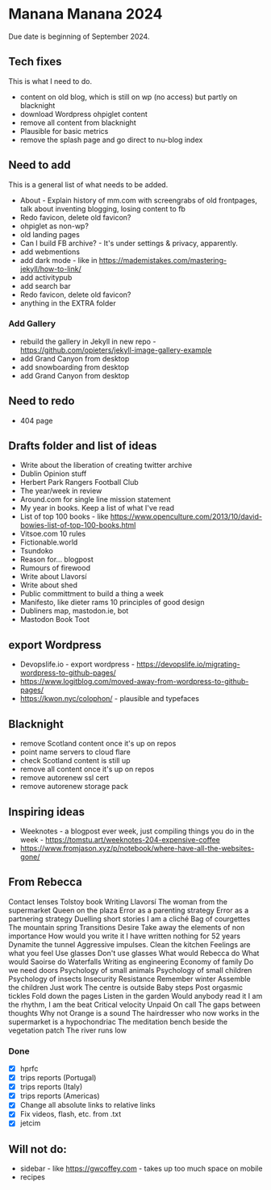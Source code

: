 # Manana Manana 2024

Due date is beginning of September 2024.

## Tech fixes

This is what I need to do.

- content on old blog, which is still on wp (no access) but partly on blacknight
- download Wordpress ohpiglet content
- remove all content from blacknight
- Plausible for basic metrics
- remove the splash page and go direct to nu-blog index

## Need to add

This is a general list of what needs to be added.

- About - Explain history of mm.com with screengrabs of old frontpages, talk about inventing blogging, losing content to fb
- Redo favicon, delete old favicon?
- ohpiglet as non-wp?
- old landing pages
- Can I build FB archive? - It's under settings & privacy, apparently.
- add webmentions
- add dark mode - like in https://mademistakes.com/mastering-jekyll/how-to-link/
- add activitypub
- add search bar
- Redo favicon, delete old favicon?
- anything in the EXTRA folder

### Add Gallery

- rebuild the gallery in Jekyll in new repo - https://github.com/opieters/jekyll-image-gallery-example
- add Grand Canyon from desktop
- add snowboarding from desktop
- add Grand Canyon from desktop

## Need to redo

- 404 page
 
## Drafts folder and list of ideas

- Write about the liberation of creating twitter archive
- Dublin Opinion stuff
- Herbert Park Rangers Football Club
- The year/week in review
- Around.com for single line mission statement
- My year in books. Keep a list of what I've read
- List of top 100 books - like https://www.openculture.com/2013/10/david-bowies-list-of-top-100-books.html
- Vitsoe.com 10 rules
- Fictionable.world
- Tsundoko
- Reason for... blogpost
- Rumours of firewood
- Write about Llavorsí
- Write about shed
- Public committment to build a thing a week
- Manifesto, like dieter rams 10 principles of good design
- Dubliners map, mastodon.ie, bot
- Mastodon Book Toot

## export Wordpress

- Devopslife.io - export wordpress - https://devopslife.io/migrating-wordpress-to-github-pages/
- https://www.logitblog.com/moved-away-from-wordpress-to-github-pages/ 
- https://kwon.nyc/colophon/ - plausible and typefaces

## Blacknight

- remove Scotland content once it's up on repos
- point name servers to cloud flare
- check Scotland content is still up
- remove all content once it's up on repos
- remove autorenew ssl cert
- remove autorenew storage pack
  
## Inspiring ideas

- Weeknotes - a blogpost ever week, just compiling things you do in the week - https://tomstu.art/weeknotes-204-expensive-coffee
- https://www.fromjason.xyz/p/notebook/where-have-all-the-websites-gone/

## From Rebecca

Contact lenses
Tolstoy book
Writing
Llavorsí
The woman from the supermarket
Queen on the plaza
Error as a parenting strategy
Error as a partnering strategy
Duelling short stories
I am a cliché
Bag of courgettes
The mountain spring
Transitions
Desire
Take away the elements of non importance
How would you write it
I have written nothing for 52 years
Dynamite the tunnel
Aggressive impulses.
Clean the kitchen
Feelings are what you feel
Use glasses
Don't use glasses
What would Rebecca do
What would Saoirse do
Waterfalls
Writing as engineering
Economy of family
Do we need doors
Psychology of small animals
Psychology of small children
Psychology of insects
Insecurity
Resistance
Remember winter
Assemble the children
Just work
The centre is outside
Baby steps
Post orgasmic tickles
Fold down the pages
Listen in the garden
Would anybody read it
I am the rhythm, I am the beat
Critical velocity
Unpaid On call
The gaps between thoughts
Why not
Orange is a sound
The hairdresser who now works in the supermarket is a hypochondriac
The meditation bench beside the vegetation patch
The river runs low

### Done

- [X] hprfc
- [X] trips reports (Portugal)
- [X] trips reports (Italy)
- [X] trips reports (Americas)
- [X] Change all absolute links to relative links
- [X] Fix videos, flash, etc. from .txt
- [X] jetcim

## Will not do:

- sidebar - like https://gwcoffey.com - takes up too much space on mobile
- recipes
